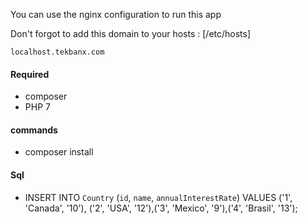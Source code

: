 You can use the nginx configuration to run this app

Don't forgot to add this domain to your hosts : [/etc/hosts]

    localhost.tekbanx.com

#### Required

* composer 
* PHP 7

#### commands

* composer install

#### Sql 

*  INSERT INTO `Country` (`id`, `name`, `annualInterestRate`) VALUES ('1', 'Canada', '10'), ('2', 'USA', '12'),('3', 'Mexico', '9'),('4', 'Brasil', '13');

